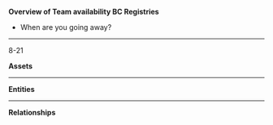 **Overview of Team availability BC Registries**
- When are you going away?  
----

8-21

**Assets**



----
**Entities** 





----
**Relationships** 



